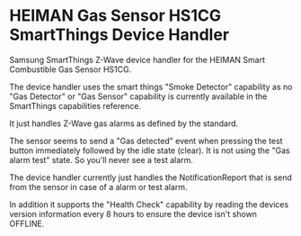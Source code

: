 # HEIMAN Gas Sensor HS1CG SmartThings Device Handler
Samsung SmartThings Z-Wave device handler for the HEIMAN Smart Combustible Gas Sensor HS1CG.

The device handler uses the smart things "Smoke Detector" capability as no "Gas Detector" or "Gas Sensor" capability is currently available in the SmartThings capabilities reference.

It just handles Z-Wave gas alarms as defined by the standard.

The sensor seems to send a "Gas detected" event when pressing the test button immediately followed by the idle state (clear). It is not using the "Gas alarm test" state. So you'll never see a test alarm.

The device handler currently just handles the NotificationReport that is send from the sensor in case of a alarm or test alarm.

In addition it supports the "Health Check" capability by reading the devices version information every 8 hours to ensure the device isn't shown OFFLINE.
